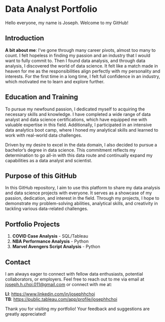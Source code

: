# Data Analyst Portfolio

Hello everyone, my name is Joseph. Welcome to my GitHub!

## Introduction
**A bit about me**: I've gone through many career pivots, almost too many to count. I felt hopeless in finding my passion and an industry that I would want to fully commit to. Then I found data analysis, and through data analysis, I discovered the world of data science. It felt like a match made in heaven for me as the responsibilities align perfectly with my personality and interests. For the first time in a long time, I felt full confidence in an industry, which motivated me to learn and explore further.

## Education and Training
To pursue my newfound passion, I dedicated myself to acquiring the necessary skills and knowledge. I have completed a wide range of data analyst and data science certifications, which have equipped me with valuable expertise in this field. Additionally, I participated in an intensive data analytics boot camp, where I honed my analytical skills and learned to work with real-world data challenges.

Driven by my desire to excel in the data domain, I also decided to pursue a bachelor’s degree in data science. This commitment reflects my determination to go all-in with this data route and continually expand my capabilities as a data analyst and scientist.

## Purpose of this GitHub
In this GitHub repository, I aim to use this platform to share my data analysis and data science projects with everyone. It serves as a showcase of my passion, dedication, and interest in the field. Through my projects, I hope to demonstrate my problem-solving abilities, analytical skills, and creativity in tackling various data-related challenges.

## Portfolio Projects
1. **COVID Case Analysis** - SQL/Tableau
2. **NBA Performance Analysis** - Python
3. **Marvel Avengers Script Analysis** - Python

## Contact
I am always eager to connect with fellow data enthusiasts, potential collaborators, or employers. Feel free to reach out to me via email at joseph.h.choi.011@gmail.com or connect with me at:

**LI**: https://www.linkedin.com/in/josephhchoi <br>
**TB**: https://public.tableau.com/app/profile/josephhchoi

Thank you for visiting my portfolio! Your feedback and suggestions are greatly appreciated!
